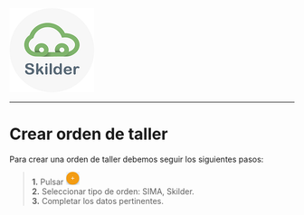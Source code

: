![sima2](images/LogoSilderCloud_mini.png)    
     
---  
  
# Crear orden de taller    
  
Para crear una orden de taller debemos seguir los siguientes pasos:  
  
 > **1.** Pulsar ![](Images/es-ES_SkilderCloud_Button_MoreActions.png)  
 > **2.**  Seleccionar tipo de orden:  SIMA, Skilder.  
 > **3.** Completar los datos pertinentes.  
  


  
 
